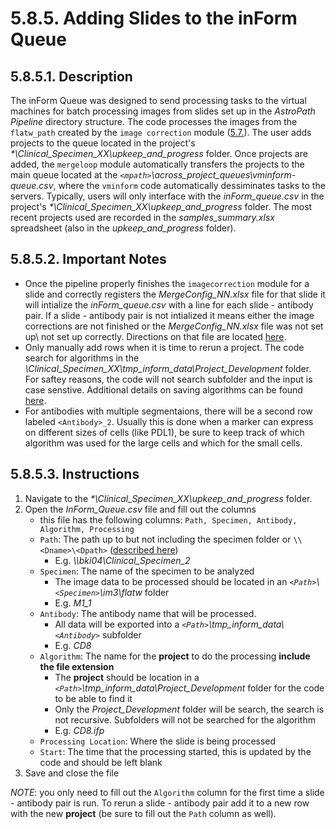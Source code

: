 # 5.8.5. Adding Slides to the inForm Queue
## 5.8.5.1. Description
The inForm Queue was designed to send processing tasks to the virtual machines for batch processing images from slides set up in the *AstroPath Pipeline* directory structure. The code processes the images from the ```flatw_path``` created by the ```image correction``` module ([5.7.](../../imagecorrection/README.md#57-image-correction "Title")). The user adds projects to the queue located in the project's *\*\Clinical_Specimen_XX\upkeep_and_progress* folder. Once projects are added, the ```mergeloop``` module automatically transfers the projects to the main queue located at the *```<mpath>```\across_project_queues\vminform-queue.csv*, where the ```vminform``` code automatically dessiminates tasks to the servers. Typically, users will only interface with the *inForm_queue.csv* in the project's *\*\Clinical_Specimen_XX\upkeep_and_progress* folder. The most recent projects used are recorded in the *samples_summary.xlsx* spreadsheet (also in the *upkeep_and_progress* folder).

## 5.8.5.2. Important Notes
- Once the pipeline properly finishes the ```imagecorrection``` module for a slide and correctly registers the *MergeConfig_NN.xlsx* file for that slide it will intialize the *inForm_queue.csv* with a line for each slide - antibody pair. If a slide - antibody pair is not intialized it means either the image corrections are not finished or the *MergeConfig_NN.xlsx* file was not set up\ not set up correctly. Directions on that file are located [here](../../../scans/docs/scanning/MergeConfigTables.md#448-mergeconfig-tables). 
- Only manually add rows when it is time to rerun a project. The code search for algorithms in the *\Clinical_Specimen_XX\tmp_inform_data\Project_Development* folder. For saftey reasons, the code will not search subfolder and the input is case senstive. Additional details on saving algorithms can be found [here](SavingProjectsfortheinFormJHUProcessingFarm.md#584-saving-projects-for-the-inform-jhu-processing-farm).
- For antibodies with multiple segmentaions, there will be a second row labeled ```<Antibody>_2```. Usually this is done when a marker can express on different sizes of cells (like PDL1), be sure to keep track of which algorithm was used for the large cells and which for the small cells.

## 5.8.5.3. Instructions
1. Navigate to the *\*\Clinical_Specimen_XX\upkeep_and_progress* folder.
2. Open the *InForm_Queue.csv* file and fill out the columns
   - this file has the following columns: ```Path, Specimen, Antibody, Algorithm, Processing```
    - ```Path```: The path up to but not including the specimen folder or ```\\<Dname>\<Dpath>``` ([described here](../../../scans/docs/Definitions.md/#432-path-definitions))
      - E.g. *\\\\bki04\Clinical_Specimen_2* 
    - ```Specimen```: The name of the specimen to be analyzed
      - The image data to be processed should be located in an *```<Path>```\\```<Specimen>```\\im3\\flatw* folder 
      - E.g. *M1_1*
    - ```Antibody```: The antibody name that will be processed.
      - All data will be exported into a *```<Path>```\\tmp_inform_data\\```<Antibody>```* subfolder
      - E.g. *CD8*
    - ```Algorithm```: The name for the **project** to do the processing **include the file extension**
      - The **project** should be location in a *```<Path>```\\tmp_inform_data\\Project_Development* folder for the code to be able to find it
      - Only the *Project_Development* folder will be search, the search is not recursive. Subfolders will not be searched for the algorithm
      - E.g. *CD8.ifp*
    - ```Processing Location```: Where the slide is being processed
    - ```Start```: The time that the processing started, this is updated by the code and should be left blank
3. Save and close the file

*NOTE*: you only need to fill out the ```Algorithm``` column for the first time a slide - antibody pair is run. To rerun a slide - antibody pair add it to a new row with the new **project** (be sure to fill out the ```Path``` column as well).

